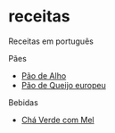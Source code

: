 # receitas
Receitas em português

Pães
* [Pão de Alho](pães/Pão_de_Alho.md)
* [Pão de Queijo europeu](pães/Pão_de_Queijo_europeu.md)

Bebidas
* [Chá Verde com Mel](bebidas/Ch%C3%A1_verde_com_mel.md)
